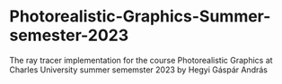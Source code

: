 # Photorealistic-Graphics-Summer-semester-2023
The ray tracer implementation for the course Photorealistic Graphics at Charles University summer sememster 2023 by Hegyi Gáspár András
